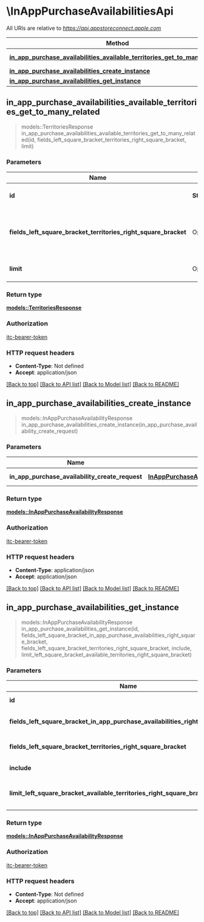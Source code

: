 # \InAppPurchaseAvailabilitiesApi

All URIs are relative to *https://api.appstoreconnect.apple.com*

Method | HTTP request | Description
------------- | ------------- | -------------
[**in_app_purchase_availabilities_available_territories_get_to_many_related**](InAppPurchaseAvailabilitiesApi.md#in_app_purchase_availabilities_available_territories_get_to_many_related) | **GET** /v1/inAppPurchaseAvailabilities/{id}/availableTerritories | 
[**in_app_purchase_availabilities_create_instance**](InAppPurchaseAvailabilitiesApi.md#in_app_purchase_availabilities_create_instance) | **POST** /v1/inAppPurchaseAvailabilities | 
[**in_app_purchase_availabilities_get_instance**](InAppPurchaseAvailabilitiesApi.md#in_app_purchase_availabilities_get_instance) | **GET** /v1/inAppPurchaseAvailabilities/{id} | 



## in_app_purchase_availabilities_available_territories_get_to_many_related

> models::TerritoriesResponse in_app_purchase_availabilities_available_territories_get_to_many_related(id, fields_left_square_bracket_territories_right_square_bracket, limit)


### Parameters


Name | Type | Description  | Required | Notes
------------- | ------------- | ------------- | ------------- | -------------
**id** | **String** | the id of the requested resource | [required] |
**fields_left_square_bracket_territories_right_square_bracket** | Option<[**Vec<String>**](String.md)> | the fields to include for returned resources of type territories |  |
**limit** | Option<**i32**> | maximum resources per page |  |

### Return type

[**models::TerritoriesResponse**](TerritoriesResponse.md)

### Authorization

[itc-bearer-token](../README.md#itc-bearer-token)

### HTTP request headers

- **Content-Type**: Not defined
- **Accept**: application/json

[[Back to top]](#) [[Back to API list]](../README.md#documentation-for-api-endpoints) [[Back to Model list]](../README.md#documentation-for-models) [[Back to README]](../README.md)


## in_app_purchase_availabilities_create_instance

> models::InAppPurchaseAvailabilityResponse in_app_purchase_availabilities_create_instance(in_app_purchase_availability_create_request)


### Parameters


Name | Type | Description  | Required | Notes
------------- | ------------- | ------------- | ------------- | -------------
**in_app_purchase_availability_create_request** | [**InAppPurchaseAvailabilityCreateRequest**](InAppPurchaseAvailabilityCreateRequest.md) | InAppPurchaseAvailability representation | [required] |

### Return type

[**models::InAppPurchaseAvailabilityResponse**](InAppPurchaseAvailabilityResponse.md)

### Authorization

[itc-bearer-token](../README.md#itc-bearer-token)

### HTTP request headers

- **Content-Type**: application/json
- **Accept**: application/json

[[Back to top]](#) [[Back to API list]](../README.md#documentation-for-api-endpoints) [[Back to Model list]](../README.md#documentation-for-models) [[Back to README]](../README.md)


## in_app_purchase_availabilities_get_instance

> models::InAppPurchaseAvailabilityResponse in_app_purchase_availabilities_get_instance(id, fields_left_square_bracket_in_app_purchase_availabilities_right_square_bracket, fields_left_square_bracket_territories_right_square_bracket, include, limit_left_square_bracket_available_territories_right_square_bracket)


### Parameters


Name | Type | Description  | Required | Notes
------------- | ------------- | ------------- | ------------- | -------------
**id** | **String** | the id of the requested resource | [required] |
**fields_left_square_bracket_in_app_purchase_availabilities_right_square_bracket** | Option<[**Vec<String>**](String.md)> | the fields to include for returned resources of type inAppPurchaseAvailabilities |  |
**fields_left_square_bracket_territories_right_square_bracket** | Option<[**Vec<String>**](String.md)> | the fields to include for returned resources of type territories |  |
**include** | Option<[**Vec<String>**](String.md)> | comma-separated list of relationships to include |  |
**limit_left_square_bracket_available_territories_right_square_bracket** | Option<**i32**> | maximum number of related availableTerritories returned (when they are included) |  |

### Return type

[**models::InAppPurchaseAvailabilityResponse**](InAppPurchaseAvailabilityResponse.md)

### Authorization

[itc-bearer-token](../README.md#itc-bearer-token)

### HTTP request headers

- **Content-Type**: Not defined
- **Accept**: application/json

[[Back to top]](#) [[Back to API list]](../README.md#documentation-for-api-endpoints) [[Back to Model list]](../README.md#documentation-for-models) [[Back to README]](../README.md)

